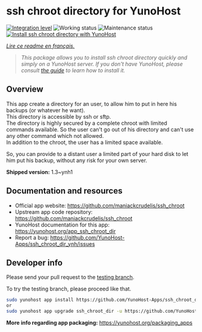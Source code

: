 <!--
N.B.: This README was automatically generated by https://github.com/YunoHost/apps/tree/master/tools/README-generator
It shall NOT be edited by hand.
-->

# ssh chroot directory for YunoHost

[![Integration level](https://dash.yunohost.org/integration/ssh_chroot_dir.svg)](https://dash.yunohost.org/appci/app/ssh_chroot_dir) ![Working status](https://ci-apps.yunohost.org/ci/badges/ssh_chroot_dir.status.svg) ![Maintenance status](https://ci-apps.yunohost.org/ci/badges/ssh_chroot_dir.maintain.svg)  
[![Install ssh chroot directory with YunoHost](https://install-app.yunohost.org/install-with-yunohost.svg)](https://install-app.yunohost.org/?app=ssh_chroot_dir)

*[Lire ce readme en français.](./README_fr.md)*

> *This package allows you to install ssh chroot directory quickly and simply on a YunoHost server.
If you don't have YunoHost, please consult [the guide](https://yunohost.org/#/install) to learn how to install it.*

## Overview

This app create a directory for an user, to allow him to put in here his backups (or whatever he want).  
This directory is accessible by ssh or sftp.  
The directory is highly secured by a complete chroot with limited commands available. So the user can't go out of his directory and can't use any other command which not allowed.  
In addition to the chroot, the user has a limited space available.

So, you can provide to a distant user a limited part of your hard disk to let him put his backup, without any risk for your own server.


**Shipped version:** 1.3~ynh1

## Documentation and resources

* Official app website: <https://github.com/maniackcrudelis/ssh_chroot>
* Upstream app code repository: <https://github.com/maniackcrudelis/ssh_chroot>
* YunoHost documentation for this app: <https://yunohost.org/app_ssh_chroot_dir>
* Report a bug: <https://github.com/YunoHost-Apps/ssh_chroot_dir_ynh/issues>

## Developer info

Please send your pull request to the [testing branch](https://github.com/YunoHost-Apps/ssh_chroot_dir_ynh/tree/testing).

To try the testing branch, please proceed like that.

``` bash
sudo yunohost app install https://github.com/YunoHost-Apps/ssh_chroot_dir_ynh/tree/testing --debug
or
sudo yunohost app upgrade ssh_chroot_dir -u https://github.com/YunoHost-Apps/ssh_chroot_dir_ynh/tree/testing --debug
```

**More info regarding app packaging:** <https://yunohost.org/packaging_apps>
